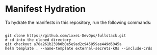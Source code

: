 
# Manifest Hydration

To hydrate the manifests in this repository, run the following commands:

```shell

git clone https://github.com/ixxeL-DevOps/fullstack.git
# cd into the cloned directory
git checkout a78a261b239b0b0e5e9ad2c945859ee449d6045a
helm template . --name-template external-secrets-k0s --include-crds
```